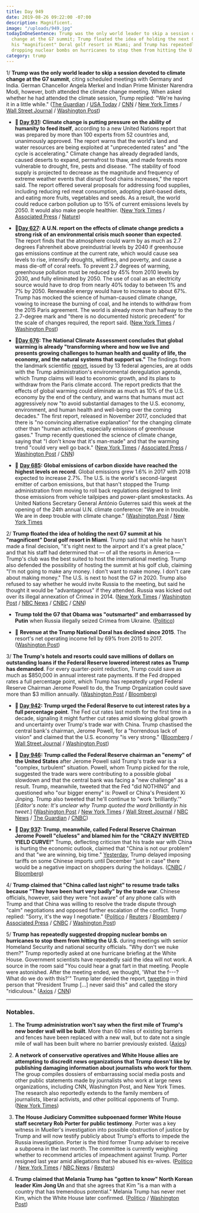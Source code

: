 ```yaml
---
title: Day 949
date: 2019-08-26 09:22:00 -07:00
description: Magnificent.
image: "/uploads/949.jpg"
todayInOneSentence: Trump was the only world leader to skip a session devoted to climate
  change at the G7 summit; Trump floated the idea of holding the next G7 summit at
  his "magnificent" Doral golf resort in Miami; and Trump has repeatedly suggested
  dropping nuclear bombs on hurricanes to stop them from hitting the U.S.
category: trump
---
```


1/ **Trump was the only world leader to skip a session devoted to climate change at the G7 summit**, citing scheduled meetings with Germany and India. German Chancellor Angela Merkel and Indian Prime Minister Narendra Modi, however, both attended the climate change meeting. When asked whether he had attended the climate session, Trump replied: "We're having it in a little while." ([The Guardian](https://www.theguardian.com/us-news/2019/aug/26/donald-trump-skips-g7-talks-on-climate-crisis-and-amazon-fires) / [USA Today](https://www.usatoday.com/story/news/politics/2019/08/26/trump-not-seen-g-7-climate-meeting-amid-fight-over-paris-accord/2118251001/) / [CNN](https://www.cnn.com/2019/08/26/politics/donald-trump-g7-climate-summit/index.html) / [New York Times](https://www.nytimes.com/2019/08/26/world/europe/g7-live-updates.html) / [Wall Street Journal](https://www.wsj.com/articles/trump-says-china-called-u-s-to-get-back-to-the-table-after-latest-tariff-spat-11566807487) / [Washington Post](https://www.washingtonpost.com/politics/g-7-summit-set-to-end-with-little-consensus-amid-trumps-mixed-messaging-on-the-trade-war/2019/08/26/c73b49ac-c76d-11e9-a1fe-ca46e8d573c0_story.html))

* **📌 [Day 931](https://whatthefuckjusthappenedtoday.com/2019/08/08/day-931/#10-climate-change-is-putting-pressur): Climate change is putting pressure on the ability of humanity to feed itself**, according to a new United Nations report that was prepared by more than 100 experts from 52 countries and, unanimously approved. The report warns that the world's land and water resources are being exploited at "unprecedented rates" and "the cycle is accelerating." Climate change has already degraded lands, caused deserts to expand, permafrost to thaw, and made forests more vulnerable to drought, fire, pests and disease. "The stability of food supply is projected to decrease as the magnitude and frequency of extreme weather events that disrupt food chains increases," the report said. The report offered several proposals for addressing food supplies, including reducing red meat consumption, adopting plant-based diets, and eating more fruits, vegetables and seeds. As a result, the world could reduce carbon pollution up to 15% of current emissions levels by 2050. It would also make people healthier. ([New York Times](https://www.nytimes.com/2019/08/08/climate/climate-change-food-supply.html) / [Associated Press](https://apnews.com/afb6990efd7c437da19c6d4d9976899c) / [Nature](https://www.nature.com/articles/d41586-019-02409-7))

* **📌[Day 627](https://whatthefuckjusthappenedtoday.com/2018/10/08/day-627/): A U.N. report on the effects of climate change predicts a strong risk of an environmental crisis much sooner than expected**. The report finds that the atmosphere could warm by as much as 2.7 degrees Fahrenheit above preindustrial levels by 2040 if greenhouse gas emissions continue at the current rate, which would cause sea levels to rise, intensify droughts, wildfires, and poverty, and cause a mass die-off of coral reefs. To prevent 2.7 degrees of warming, greenhouse pollution must be reduced by 45% from 2010 levels by 2030, and fully eliminated by 2050. The use of coal as an electricity source would have to drop from nearly 40% today to between 1% and 7% by 2050. Renewable energy would have to increase to about 67%. Trump has mocked the science of human-caused climate change, vowing to increase the burning of coal, and he intends to withdraw from the 2015 Paris agreement. The world is already more than halfway to the 2.7-degree mark and "there is no documented historic precedent" for the scale of changes required, the report said. ([New York Times](https://www.nytimes.com/2018/10/07/climate/ipcc-climate-report-2040.html) / [Washington Post](https://www.washingtonpost.com/energy-environment/2018/10/08/world-has-only-years-get-climate-change-under-control-un-scientists-say/))

* **📌[Day 676](https://whatthefuckjusthappenedtoday.com/2018/11/26/day-676/#1-the-national-climate-assessment-co): The National Climate Assessment concludes that global warming is already "transforming where and how we live and presents growing challenges to human health and quality of life, the economy, and the natural systems that support us."** The findings from the landmark scientific [report](https://nca2018.globalchange.gov/), issued by 13 federal agencies, are at odds with the Trump administration's environmental deregulation agenda, which Trump claims will lead to economic growth, and its plans to withdraw from the Paris climate accord. The report predicts that the effects of global warming could eliminate as much as 10% of the U.S. economy by the end of the century, and warns that humans must act aggressively now "to avoid substantial damages to the U.S. economy, environment, and human health and well-being over the coming decades." The first report, released in November 2017, concluded that there is "no convincing alternative explanation" for the changing climate other than "human activities, especially emissions of greenhouse gases." Trump recently questioned the science of climate change, saying that "I don't know that it's man-made" and that the warming trend "could very well go back." ([New York Times](https://www.nytimes.com/2018/11/23/climate/us-climate-report.html) / [Associated Press](https://apnews.com/f9732784135c4f4a8963daff79e2583e) / [Washington Post](https://www.washingtonpost.com/energy-environment/2018/11/23/major-trump-administration-climate-report-says-damages-are-intensifying-across-country/) / [CNN](https://www.cnn.com/2018/11/23/health/climate-change-report-bn/index.html))

* 📌 **[Day 685](https://whatthefuckjusthappenedtoday.com/2018/12/05/day-685/#2-global-emissions-of-carbon-dioxide): Global emissions of carbon dioxide have reached the highest levels on record**. Global emissions grew 1.6% in 2017 with 2018 expected to increase 2.7%. The U.S. is the world's second-largest emitter of carbon emissions, but that hasn't stopped the Trump administration from moving to roll back regulations designed to limit those emissions from vehicle tailpipes and power-plant smokestacks. As United Nations Secretary General António Guterres said this week at the opening of the 24th annual U.N. climate conference: "We are in trouble. We are in deep trouble with climate change." ([Washington Post](https://www.washingtonpost.com/energy-environment/2018/12/05/we-are-trouble-global-carbon-emissions-reached-new-record-high/) / [New York Times](https://www.nytimes.com/2018/12/05/climate/greenhouse-gas-emissions-2018.html)

2/ **Trump floated the idea of holding the next G7 summit at his "magnificent" Doral golf resort in Miami**. Trump said that while he hasn't made a final decision, "it's right next to the airport and it's a great place," and that his staff had determined that — of all the resorts in America — Trump's club was the best suited to host the international meeting. Trump also defended the possibility of hosting the summit at his golf club, claiming "I'm not going to make any money. I don't want to make money. I don't care about making money." The U.S. is next to host the G7 in 2020. Trump also refused to say whether he would invite Russia to the meeting, but said he thought it would be "advantageous" if they attended. Russia was kicked out over its illegal annexation of Crimea in 2014. ([New York Times](https://www.nytimes.com/2019/08/26/world/europe/trump-doral-g7.html) / [Washington Post](https://www.washingtonpost.com/politics/trump-sings-the-praises-of-his-resort-in-florida-as-g-7-host-for-2020/2019/08/26/17409c1e-c7ea-11e9-8067-196d9f17af68_story.html) / [NBC News](https://www.nbcnews.com/politics/donald-trump/trump-says-next-g-7-be-hosted-miami-possibly-his-n1046246) / [CNBC](https://www.cnbc.com/2019/08/26/trump-says-the-next-g-7-will-most-likely-be-at-his-miami-golf-course.html) / [CNN](https://www.cnn.com/2019/08/26/politics/trump-g7-doral-miami/index.html))

* **Trump told the G7 that Obama was "outsmarted" and embarrassed by Putin** when Russia illegally seized Crimea from Ukraine. ([Politico](https://www.politico.com/story/2019/08/26/trump-putin-obama-g7-1475439))

* 📌 **Revenue at the Trump National Doral has declined since 2015**. The resort's net operating income fell by 69% from 2015 to 2017. ([Washington Post](https://www.washingtonpost.com/politics/trumps-prized-doral-resort-is-in-steep-decline-according-to-company-documents-showing-his-business-problems-are-mounting/2019/05/14/03cc701a-6b54-11e9-be3a-33217240a539_story.html))

3/ **The Trump's hotels and resorts could save millions of dollars on outstanding loans if the Federal Reserve lowered interest rates as Trump has demanded**. For every quarter-point reduction, Trump could save as much as $850,000 in annual interest rate payments. If the Fed dropped rates a full percentage point, which Trump has repeatedly urged Federal Reserve Chairman Jerome Powell to do, the Trump Organization could save more than $3 million annually. ([Washington Post](https://www.washingtonpost.com/politics/trumps-company-could-save-millions-if-interest-rates-fall-as-he-demands/2019/08/24/5e5df684-c5a9-11e9-b5e4-54aa56d5b7ce_story.html) / [Bloomberg](https://www.bloomberg.com/news/articles/2019-08-02/trump-saves-about-1-million-with-powell-s-interest-rate-cut))

* **📌 [Day 942](https://whatthefuckjusthappenedtoday.com/2019/08/19/day-942/#6-trump-urged-the-federal-reserve-to): Trump urged the Federal Reserve to cut interest rates by a full percentage point**. The Fed cut rates last month for the first time in a decade, signaling it might further cut rates amid slowing global growth and uncertainty over Trump's trade war with China. Trump chastised the central bank's chairman, Jerome Powell, for a "horrendous lack of vision" and claimed that the U.S. economy "is very strong." ([Bloomberg](https://www.bloomberg.com/news/articles/2019-08-19/trump-urges-fed-to-cut-interest-rates-to-boost-the-world-economy) / [Wall Street Journal](https://www.wsj.com/articles/trump-calls-for-a-big-fed-rate-cut-again-criticizes-central-bank-chairman-11566230832) / [Washington Post](https://www.washingtonpost.com/politics/trump-calls-on-fed-to-cut-rates-by-100-basis-points-amid-recession-fears/2019/08/19/289f192a-c292-11e9-9986-1fb3e4397be4_story.html))

* **📌 [Day 946](https://whatthefuckjusthappenedtoday.com/2019/08/23/day-946/#1-trump-called-the-federal-reserve-c): Trump called the Federal Reserve chairman an "enemy" of the United States** after Jerome Powell said Trump's trade war is a "complex, turbulent" situation. Powell, whom Trump picked for the role, suggested the trade wars were contributing to a possible global slowdown and that the central bank was facing a "new challenge" as a result. Trump, meanwhile, tweeted that the Fed "did NOTHING" and questioned who "our bigger enemy" is: Powell or China's President Xi Jinping. Trump also tweeted that he'll continue to "work 'brilliantly.'" \[*Editor's note: It's unclear why Trump quoted the word brilliantly in his tweet*.\] ([Washington Post](https://www.washingtonpost.com/business/2019/08/23/fed-chair-powell-vows-sustain-expansion-he-doesnt-commit-deep-interest-rate-cuts-trump-wants/) / [New York Times](https://www.nytimes.com/2019/08/23/business/powell-fed-interest-rates-trump.html) / [Wall Street Journal](https://www.wsj.com/articles/powell-says-fed-prepared-to-provide-stimulus-if-a-slowdown-hits-u-s-economy-11566568965) / [NBC News](https://www.nbcnews.com/politics/donald-trump/trump-slams-fed-chief-who-our-biggest-enemy-jay-powell-n1045786) / [The Guardian](https://www.theguardian.com/business/2019/aug/23/fed-chair-jerome-powell-trump-trade-policies-new-challenge) / [CNBC](https://www.cnbc.com/2019/08/23/trump-tweets-who-is-our-bigger-enemy-fed-chairman-powell-or-chinese-president-xi.html))

* **📌 [Day 937](https://whatthefuckjusthappenedtoday.com/2019/08/14/day-937/#6-trump-meanwhile-called-federal-res): Trump, meanwhile, called Federal Reserve Chairman Jerome Powell "clueless" and blamed him for the "CRAZY INVERTED YIELD CURVE!"** Trump, deflecting criticism that his trade war with China is hurting the economic outlook, claimed that "China is not our problem" and that "we are winning, big time." [Yesterday](https://whatthefuckjusthappenedtoday.com/2019/08/13/day-936/#1-trump-delayed-imposing-tariffs-on), Trump delayed imposing tariffs on some Chinese imports until December "just in case" there would be a negative impact on shoppers during the holidays. ([CNBC](https://www.cnbc.com/2019/08/14/trump-hammers-clueless-jay-powell-rails-against-crazy-inverted-yield-curve.html) / [Bloomberg](https://www.bloomberg.com/news/articles/2019-08-14/trump-hits-fed-over-crazy-inverted-yield-curve-as-stocks-fall))

4/ **Trump claimed that "China called last night" to resume trade talks because "They have been hurt very badly" by the trade war**. Chinese officials, however, said they were "not aware" of any phone calls with Trump and that China was willing to resolve the trade dispute through "calm" negotiations and opposed further escalation of the conflict. Trump replied: "Sorry, it's the way I negotiate." ([Politico](https://www.politico.com/story/2019/08/26/trump-china-renewed-trade-talks-1475224) / [Reuters](https://www.reuters.com/article/us-usa-trade-china/china-says-wants-calm-resolution-to-u-s-trade-war-idUSKCN1VG03C) / [Bloomberg](https://www.bloomberg.com/news/articles/2019-08-26/china-firmly-opposes-u-s-trade-war-escalation-liu-says) / [Associated Press](https://apnews.com/568961a192964b849529746567b56a85) / [CNBC](https://www.cnbc.com/2019/08/26/trump-says-he-believes-china-sincerely-wants-a-trade-deal.html) / [Washington Post](https://www.washingtonpost.com/business/economy/trump-insists-tough-trade-tactics-working-but-time-is-running-out/2019/08/26/1fe28ec6-c7d7-11e9-a1fe-ca46e8d573c0_story.html))

5/ **Trump has repeatedly suggested dropping nuclear bombs on hurricanes to stop them from hitting the U.S.** during meetings with senior Homeland Security and national security officials. "Why don't we nuke them?" Trump reportedly asked at one hurricane briefing at the White House. Government scientists have repeatedly said the idea will not work. A source in the room said "You could hear a gnat fart in that meeting. People were astonished. After the meeting ended, we thought, 'What the f---? What do we do with this?'" Trump later denied the report, [tweeting](https://twitter.com/realDonaldTrump/status/1165918301932916736) in third person that "President Trump \[...\] never said this" and called the story "ridiculous."  ([Axios](https://www.axios.com/trump-nuclear-bombs-hurricanes-97231f38-2394-4120-a3fa-8c9cf0e3f51c.html) / [CNN](https://www.cnn.com/2019/08/26/politics/donald-trump-nuclear-bombs-hurricanes/index.html))

---

### Notables.

1. **The Trump administration won't say when the first mile of Trump's new border wall will be built**. More than 60 miles of existing barriers and fences have been replaced with a new wall, but to date not a single mile of wall has been built where no barrier previously existed. ([Axios](https://www.axios.com/trump-border-wall-new-construction-3b7ad3a4-e50c-4330-86bc-193df9e27405.html))

2. **A network of conservative operatives and White House allies are attempting to discredit news organizations that Trump doesn't like by publishing damaging information about journalists who work for them**. The group compiles dossiers of embarrassing social media posts and other public statements made by journalists who work at large news organizations, including CNN, Washington Post, and New York Times. The research also reportedly extends to the family members of journalists, liberal activists, and other political opponents of Trump. ([New York Times](https://www.nytimes.com/2019/08/25/us/politics/trump-allies-news-media.html))

3. **The House Judiciary Committee subpoenaed former White House staff secretary Rob Porter for public testimony**. Porter was a key witness in Mueller's investigation into possible obstruction of justice by Trump and will now testify publicly about Trump's efforts to impede the Russia investigation. Porter is the third former Trump adviser to receive a subpoena in the last month. The committee is currently weighing whether to recommend articles of impeachment against Trump. Porter resigned last year amid allegations that he abused his ex-wives. ([Politico](https://www.politico.com/story/2019/08/26/house-judiciary-committee-subpoena-rob-porter-1469634) / [New York Times](https://www.nytimes.com/2019/08/26/us/politics/rob-porter-judiciary-subpoena.html) / [NBC News](https://www.nbcnews.com/politics/congress/house-judiciary-committee-subpoenas-former-white-house-aide-rob-porter-n1046436) / [Reuters](https://www.reuters.com/article/us-usa-trump-porter-idUSKCN1VG1A5))

4. **Trump claimed that Melania Trump has "gotten to know" North Korean leader Kim Jong Un** and that she agrees that Kim "is a man with a country that has tremendous potential." Melania Trump has never met Kim, which the White House later confirmed. ([Politico](https://www.politico.com/story/2019/08/26/white-house-melania-trump-kim-jong-un-1475726) / [Washington Post](https://www.washingtonpost.com/politics/after-trump-claims-first-lady-has-gotten-to-know-kim-jong-un-white-house-clarifies-theyve-never-met/2019/08/26/0855ccca-c82f-11e9-be05-f76ac4ec618c_story.html))
